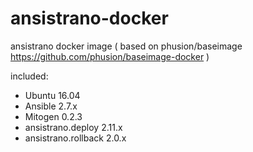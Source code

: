 # ansistrano-docker
ansistrano docker image ( based on phusion/baseimage https://github.com/phusion/baseimage-docker )

included:
 * Ubuntu 16.04
 * Ansible 2.7.x
 * Mitogen 0.2.3
 * ansistrano.deploy 2.11.x
 * ansistrano.rollback 2.0.x
